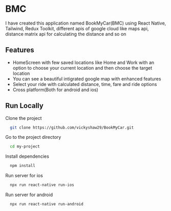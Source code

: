 




# BMC
I have created this application named BookMyCar(BMC) using React Native, Tailwind, Redux Toolkit, different apis of google cloud like maps api, distance matrix api for calculating the distance and so on
## Features
- HomeScreen with few saved locations like Home and Work with an option to choose your current location and then choose the target location
- You can see a beautiful intigrated google map with enhanced features
- Select your ride with calculated distance, time, fare and ride options
- Cross platform(Both for android and ios)

  





  
## Run Locally

Clone the project

```bash
  git clone https://github.com/vickyshaw29/BookMyCar.git
```
Go to the project directory

```bash
  cd my-project
```

Install dependencies

```bash
  npm install
```

Run server for ios

```bash
  npx run react-native run-ios
```
Run server for android
```bash
  npx run react-native run-android
```


  
  
